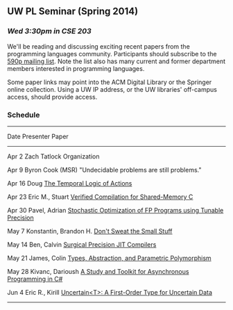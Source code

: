 ## UW PL Seminar (Spring 2014)

### *Wed 3:30pm in CSE 203*

We'll be reading and discussing exciting recent papers from the
programming languages community.  Participants should subscribe to the
[590p mailing list](https://mailman.cs.washington.edu/mailman/listinfo/cse590p). Note
the list also has many current and former department members
interested in programming languages.

Some paper links may point into the ACM Digital Library or the
Springer online collection. Using a UW IP address, or the UW
libraries' off-campus access, should provide access.

### Schedule

[TLA]:        http://research.microsoft.com/pubs/64074/lamport-actions.pdf
[VERISHARED]: http://link.springer.com/chapter/10.1007/978-3-642-54833-8_7
[STOKEFP]:    http://cs.stanford.edu/people/eschkufz/research/pldi52-schkufza.pdf
[SMALLSTUFF]: http://www.nicta.com.au/pub?doc=7629&filename=nicta_publication_7629.pdf
[SURGJIT]:    http://lampwww.epfl.ch/~rompf/lancet_130329.pdf
[ASYNCCS]:    https://ideals.illinois.edu/bitstream/handle/2142/45837/okur-2014-icse.pdf
[PARAM]:      ftp://ftp.cs.cmu.edu/usr/jcr/typesabpara.pdf
[UNCERTAIN]:  http://research.microsoft.com/pubs/208236/asplos077-bornholtA.pdf

---------------------------------------------------------------------------------------------
Date        Presenter                 Paper
----------  ------------------------  -------------------------------------------------------
Apr  2      Zach Tatlock              Organization

Apr  9      Byron Cook (MSR)          "Undecidable problems are still problems."

Apr 16      Doug                      [The Temporal Logic of Actions][TLA]

Apr 23      Eric M., Stuart           [Verified Compilation for Shared-Memory C][VERISHARED]

Apr 30      Pavel, Adrian             [Stochastic Optimization of FP Programs using Tunable Precision][STOKEFP]

May  7      Konstantin, Brandon H.    [Don't Sweat the Small Stuff][SMALLSTUFF]

May 14      Ben, Calvin               [Surgical Precision JIT Compilers][SURGJIT]

May 21      James, Colin              [Types, Abstraction, and Parametric Polymorphism][PARAM]

May 28      Kivanc, Darioush          [A Study and Toolkit for Asynchronous Programming in C#][ASYNCCS]

Jun  4      Eric R., Kirill           [Uncertain&lt;T&gt;: A First-Order Type for Uncertain Data][UNCERTAIN]

---------------------------------------------------------------------------------------------
